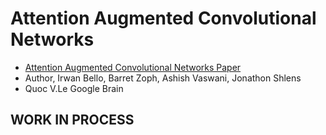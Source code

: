 # Attention Augmented Convolutional Networks
- [Attention Augmented Convolutional Networks Paper](https://arxiv.org/abs/1904.09925)
- Author, Irwan Bello, Barret Zoph, Ashish Vaswani, Jonathon Shlens
- Quoc V.Le Google Brain

## WORK IN PROCESS
